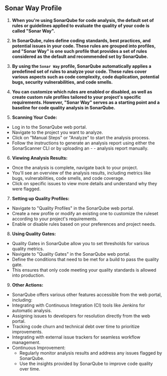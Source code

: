 ## Sonar Way Profile

1. **When you're using SonarQube for code analysis, the default set of rules or guidelines applied to evaluate the quality of your code is called "Sonar Way".**

2. **In SonarQube, rules define coding standards, best practices, and potential issues in your code. These rules are grouped into profiles, and "Sonar Way" is one such profile that provides a set of rules considered as the default and recommended set by SonarQube.**

3. **By using the `Sonar Way` profile, SonarQube automatically applies a predefined set of rules to analyze your code. These rules cover various aspects such as code complexity, code duplication, potential bugs, security vulnerabilities, and code smells.**

4. **You can customize which rules are enabled or disabled, as well as create custom rule profiles tailored to your project's specific requirements. However, "Sonar Way" serves as a starting point and a baseline for code quality analysis in SonarQube.**

5. **Scanning Your Code:**

- Log in to the SonarQube web portal.
- Navigate to the project you want to analyze.
- Click on "Manual Steps" or "Analyze" to start the analysis process.
- Follow the instructions to generate an analysis report using either the SonarScanner CLI or by uploading an - - analysis report manually.

6. **Viewing Analysis Results:**

- Once the analysis is complete, navigate back to your project.
- You'll see an overview of the analysis results, including metrics like bugs, vulnerabilities, code smells, and code coverage.
- Click on specific issues to view more details and understand why they were flagged.

7. **Setting up Quality Profiles:**

- Navigate to "Quality Profiles" in the SonarQube web portal.
- Create a new profile or modify an existing one to customize the ruleset according to your project's requirements.
- Enable or disable rules based on your preferences and project needs.

8. **Using Quality Gates:**

- Quality Gates in SonarQube allow you to set thresholds for various quality metrics.
- Navigate to "Quality Gates" in the SonarQube web portal.
- Define the conditions that need to be met for a build to pass the quality gate.
- This ensures that only code meeting your quality standards is allowed into production.

9. **Other Actions:**

- SonarQube offers various other features accessible from the web portal, including:
- Integrating with Continuous Integration (CI) tools like Jenkins for automatic analysis.
- Assigning issues to developers for resolution directly from the web portal.
- Tracking code churn and technical debt over time to prioritize improvements.
- Integrating with external issue trackers for seamless workflow management.
- Continuous Improvement:
    - Regularly monitor analysis results and address any issues flagged by SonarQube.
    - Use the insights provided by SonarQube to improve code quality over time.